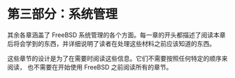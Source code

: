# 第三部分：系统管理

其余各章涵盖了 FreeBSD 系统管理的各个方面。每一章的开头都描述了阅读本章后将会学到的东西，并详细说明了读者在处理这些材料之前应该知道的东西。

这些章节的设计是为了在需要时阅读这些信息。它们不需要按照任何特定的顺序来阅读， 也不需要在开始使用 FreeBSD 之前阅读所有的章节。
